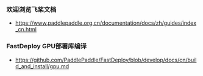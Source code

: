 
### 欢迎浏览飞桨文档
- https://www.paddlepaddle.org.cn/documentation/docs/zh/guides/index_cn.html

### FastDeploy GPU部署库编译
- https://github.com/PaddlePaddle/FastDeploy/blob/develop/docs/cn/build_and_install/gpu.md